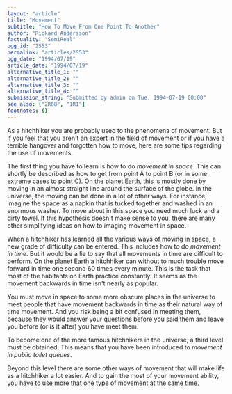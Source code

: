 ```yaml
---
layout: "article"
title: "Movement"
subtitle: "How To Move From One Point To Another"
author: "Rickard Andersson"
factuality: "SemiReal"
pgg_id: "2S53"
permalink: "articles/2S53"
pgg_date: "1994/07/19"
article_date: "1994/07/19"
alternative_title_1: ""
alternative_title_2: ""
alternative_title_3: ""
alternative_title_4: ""
submission_string: "Submitted by admin on Tue, 1994-07-19 00:00"
see_also: ["2R68", "1R1"]
footnotes: {}
---
```

<div>
<p>As a hitchhiker you are probably used to the phenomena of movement. But if you feel that you aren't an expert in the field of movement or if you have a terrible hangover and forgotten how to move, here are some tips regarding the use of movements.</p>
<p>The first thing you have to learn is how to do <em>movement in space</em>. This can shortly be described as how to get from point A to point B (or in some extreme cases to point C). On the planet Earth, this is mostly done by moving in an almost straight line around the surface of the globe. In the universe, the moving can be done in a lot of other ways. For instance, imagine the space as a napkin that is tucked together and washed in an enormous washer. To move about in this space you need much luck and a dirty towel. If this hypothesis doesn't make sense to you, there are many other simplifying ideas on how to imaging movement in space.</p>
<p>When a hitchhiker has learned all the various ways of moving in space, a new grade of difficulty can be entered. This includes how to do <em>movement in time</em>. But it would be a lie to say that all movements in time are difficult to perform. On the planet Earth a hitchhiker can without to much trouble move forward in time one second 60 times every minute. This is the task that most of the habitants on Earth practice constantly. It seems as the movement backwards in time isn't nearly as popular.</p>
<p>You must move in space to some more obscure places in the universe to meet people that have movement backwards in time as their natural way of time movement. And you risk being a bit confused in meeting them, because they would answer your questions before you said them and leave you before (or is it after) you have meet them.</p>
<p>To become one of the more famous hitchhikers in the universe, a third level must be obtained. This means that you have been introduced to <em>movement in public toilet queues</em>.</p>
<p>Beyond this level there are some other ways of movement that will make life as a hitchhiker a lot easier. And to gain the most of your movement ability, you have to use more that one type of movement at the same time.</p>
</div>
